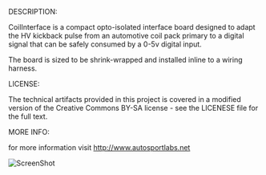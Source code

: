 DESCRIPTION:

CoilInterface is a compact opto-isolated interface board designed to adapt the HV kickback pulse
from an automotive coil pack primary to a digital signal that can be safely consumed by
a 0-5v digital input.

The board is sized to be shrink-wrapped and installed inline to a wiring harness.
 
LICENSE:

The technical artifacts provided in this project is covered in a modified version of the
Creative Commons BY-SA license - see the LICENESE file for the full text.

MORE INFO:

for more information visit http://www.autosportlabs.net

![ScreenShot](https://github.com/autosportlabs/CoilX/blob/master/hardware/CoilX_brd.png?raw=true)


